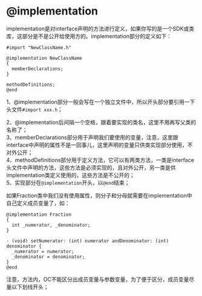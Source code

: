 # @implementation
implementation是对interface声明的方法进行定义，如果你写的是一个SDK或类库，这部分是不是公开给使用方的。implementation部分的定义如下：

``` objc
#import "NewClassName.h"

@implementation NewClassName
{
  memberDeclarations;
}

methodDefinitions;
@end
```

1、@implementation部分一般会写在一个独立文件中，所以开头部分要引用一下头文件`#import xxx.h`；  

2、@implementation后间隔一个空格，跟着要实现的类名，这里不用再写父类的名称了；  
3、memberDeclarations部分用于声明我们要使用的变量，注意，这里跟interface中声明的属性不是一回事儿，这里声明的变量只供类实现部分使用，不对外公开；  
4、methodDefinitions部分用于定义方法，它可以有两类方法，一类是interface头文件中声明的方法，这些方法是必须实现的，且对外公开，另一类是供implementation类定义使用的，这些方法是不公开的；  
5、实现部分在`@implementation`开头，以`@end`结束；  

如果Fraction类中我们没有使用属性，则分子和分母就需要在implementation中自己定义成员变量了，如： 

``` objc
@implementation Fraction
{
  int _numerator, _denominator;
}

- (void) setNumerator: (int) numerator andDenominator: (int) denominator {
  _numerator = numerator;
  _denominator = denominator;
}
@end
```

注意，方法内，OC不能区分出成员变量与参数变量，为了便于区分，成员变量尽量以下划线开头；

